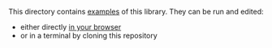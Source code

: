 This directory contains [examples](main.js) of this library. They can be run and
edited:

- either directly [in your browser](https://repl.it/@ehmicky/fast-cartesian)
- or in a terminal by cloning this repository
